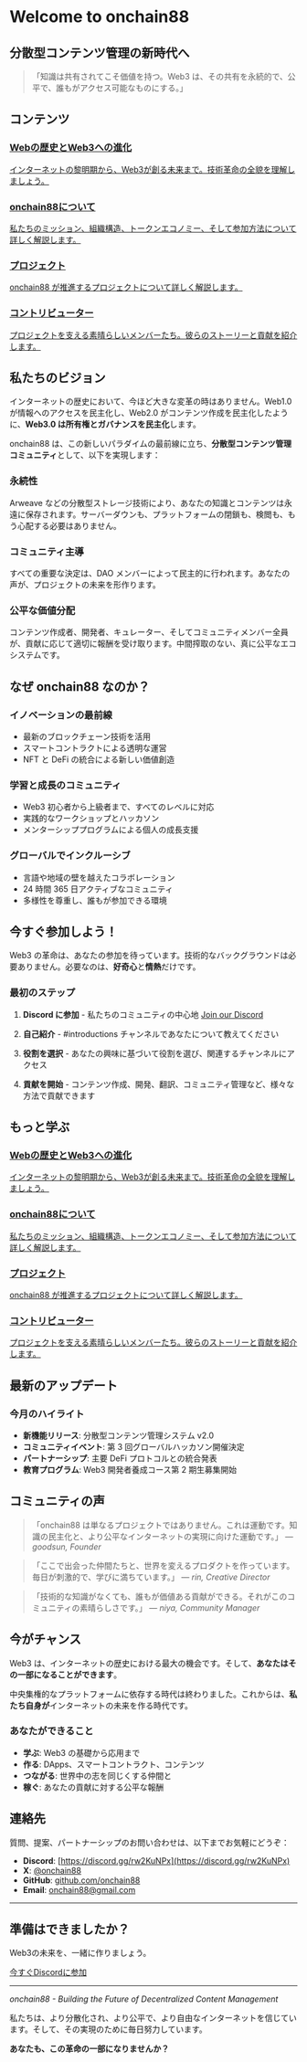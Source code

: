 # Welcome to onchain88

## 分散型コンテンツ管理の新時代へ

> 「知識は共有されてこそ価値を持つ。Web3 は、その共有を永続的で、公平で、誰もがアクセス可能なものにする。」

## コンテンツ
<div class="grid">
  <a href="/#contents/history/index" class="card">
    <h3>Webの歴史とWeb3への進化</h3>
    <p>インターネットの黎明期から、Web3が創る未来まで。技術革命の全貌を理解しましょう。</p>
  </a>

  <a href="/#contents/about/index" class="card">
    <h3>onchain88について</h3>
    <p>私たちのミッション、組織構造、トークンエコノミー、そして参加方法について詳しく解説します。</p>
  </a>

  <a href="/#contents/project/index" class="card">
    <h3>プロジェクト</h3>
    <p>onchain88 が推進するプロジェクトについて詳しく解説します。</p>
  </a>

  <a href="/#contents/contributor/index" class="card">
    <h3>コントリビューター</h3>
    <p>プロジェクトを支える素晴らしいメンバーたち。彼らのストーリーと貢献を紹介します。</p>
  </a>
</div>

## 私たちのビジョン

インターネットの歴史において、今ほど大きな変革の時はありません。Web1.0 が情報へのアクセスを民主化し、Web2.0 がコンテンツ作成を民主化したように、**Web3.0 は所有権とガバナンスを民主化**します。

onchain88 は、この新しいパラダイムの最前線に立ち、**分散型コンテンツ管理コミュニティ**として、以下を実現します：

### 永続性

Arweave などの分散型ストレージ技術により、あなたの知識とコンテンツは永遠に保存されます。サーバーダウンも、プラットフォームの閉鎖も、検閲も、もう心配する必要はありません。

### コミュニティ主導

すべての重要な決定は、DAO メンバーによって民主的に行われます。あなたの声が、プロジェクトの未来を形作ります。

### 公平な価値分配

コンテンツ作成者、開発者、キュレーター、そしてコミュニティメンバー全員が、貢献に応じて適切に報酬を受け取ります。中間搾取のない、真に公平なエコシステムです。

## なぜ onchain88 なのか？

### イノベーションの最前線

- 最新のブロックチェーン技術を活用
- スマートコントラクトによる透明な運営
- NFT と DeFi の統合による新しい価値創造

### 学習と成長のコミュニティ

- Web3 初心者から上級者まで、すべてのレベルに対応
- 実践的なワークショップとハッカソン
- メンターシッププログラムによる個人の成長支援

### グローバルでインクルーシブ

- 言語や地域の壁を越えたコラボレーション
- 24 時間 365 日アクティブなコミュニティ
- 多様性を尊重し、誰もが参加できる環境

## 今すぐ参加しよう！

Web3 の革命は、あなたの参加を待っています。技術的なバックグラウンドは必要ありません。必要なのは、**好奇心**と**情熱**だけです。

### 最初のステップ

1. **Discord に参加** - 私たちのコミュニティの中心地
   [Join our Discord](https://discord.gg/rw2KuNPx)

2. **自己紹介** - #introductions チャンネルであなたについて教えてください

3. **役割を選択** - あなたの興味に基づいて役割を選び、関連するチャンネルにアクセス

4. **貢献を開始** - コンテンツ作成、開発、翻訳、コミュニティ管理など、様々な方法で貢献できます

## もっと学ぶ

<div class="grid">
  <a href="/history" class="card">
    <h3>Webの歴史とWeb3への進化</h3>
    <p>インターネットの黎明期から、Web3が創る未来まで。技術革命の全貌を理解しましょう。</p>
  </a>

  <a href="/about" class="card">
    <h3>onchain88について</h3>
    <p>私たちのミッション、組織構造、トークンエコノミー、そして参加方法について詳しく解説します。</p>
  </a>

  <a href="/project" class="card">
    <h3>プロジェクト</h3>
    <p>onchain88 が推進するプロジェクトについて詳しく解説します。</p>
  </a>

  <a href="/contributor" class="card">
    <h3>コントリビューター</h3>
    <p>プロジェクトを支える素晴らしいメンバーたち。彼らのストーリーと貢献を紹介します。</p>
  </a>
</div>

## 最新のアップデート

### 今月のハイライト

- **新機能リリース**: 分散型コンテンツ管理システム v2.0
- **コミュニティイベント**: 第 3 回グローバルハッカソン開催決定
- **パートナーシップ**: 主要 DeFi プロトコルとの統合発表
- **教育プログラム**: Web3 開発者養成コース第 2 期生募集開始

## コミュニティの声

> 「onchain88 は単なるプロジェクトではありません。これは運動です。知識の民主化と、より公平なインターネットの実現に向けた運動です。」
> — _goodsun, Founder_

> 「ここで出会った仲間たちと、世界を変えるプロダクトを作っています。毎日が刺激的で、学びに満ちています。」
> — _rin, Creative Director_

> 「技術的な知識がなくても、誰もが価値ある貢献ができる。それがこのコミュニティの素晴らしさです。」
> — _niya, Community Manager_

## 今がチャンス

Web3 は、インターネットの歴史における最大の機会です。そして、**あなたはその一部になることができます**。

中央集権的なプラットフォームに依存する時代は終わりました。これからは、**私たち自身が**インターネットの未来を作る時代です。

### あなたができること

- **学ぶ**: Web3 の基礎から応用まで
- **作る**: DApps、スマートコントラクト、コンテンツ
- **つながる**: 世界中の志を同じくする仲間と
- **稼ぐ**: あなたの貢献に対する公平な報酬

## 連絡先

質問、提案、パートナーシップのお問い合わせは、以下までお気軽にどうぞ：

- **Discord**: [https://discord.gg/rw2KuNPx](https://discord.gg/rw2KuNPx)
- **X**: [@onchain88](https://x.com/onchain88)
- **GitHub**: [github.com/onchain88](https://github.com/onchain88)
- **Email**: onchain88@gmail.com

---

<div class="cta-section">
  <h2>準備はできましたか？</h2>
  <p>Web3の未来を、一緒に作りましょう。</p>
  <a href="https://discord.gg/rw2KuNPx" class="cta-button">今すぐDiscordに参加</a>
</div>

---

_onchain88 - Building the Future of Decentralized Content Management_

私たちは、より分散化され、より公平で、より自由なインターネットを信じています。そして、その実現のために毎日努力しています。

**あなたも、この革命の一部になりませんか？**
